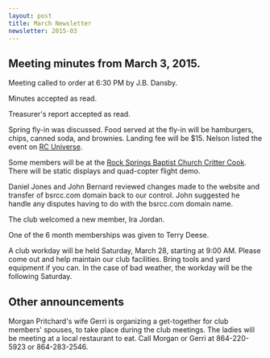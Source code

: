 ```yaml
---
layout: post
title: March Newsletter
newsletter: 2015-03
---
```

## Meeting minutes from March 3, 2015.

Meeting called to order at 6:30 PM by J.B. Dansby.

Minutes accepted as read.

Treasurer's report accepted as read.

Spring fly-in was discussed. Food served at the fly-in will be hamburgers,
chips, canned soda, and brownies. Landing fee will be $15. Nelson listed the
event on [RC Universe](http://www.rcuniverse.com/).

Some members will be at the
[Rock Springs Baptist Church Critter Cook](http://www.rockspringsbaptist.com/2015-critter-cook/).
There will be static displays and quad-copter flight demo.

Daniel Jones and John Bernard reviewed changes made to the website and transfer
of bsrcc.com domain back to our control. John suggested he handle any disputes
having to do with the bsrcc.com domain name.

The club welcomed a new member, Ira Jordan.

One of the 6 month memberships was given to Terry Deese.

A club workday will be held Saturday, March 28, starting at 9:00 AM. Please come
out and help maintain our club facilities. Bring tools and yard equipment if
you can. In the case of bad weather, the workday will be the following Saturday.

## Other announcements

Morgan Pritchard's wife Gerri is organizing a get-together for club members'
spouses, to take place during the club meetings. The ladies will be meeting at
a local restaurant to eat. Call Morgan or Gerri at 864-220-5923 or 864-283-2546.
